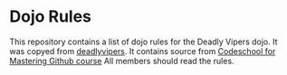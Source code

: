 Dojo Rules
==========

This repository contains a list of dojo rules for the Deadly Vipers dojo.
It was copyed from [deadlyvipers](https://github.com/deadlyvipers).
It contains source from [Codeschool for Mastering Github course](https://www.codeschool.com/courses/mastering-github)
All members should read the rules.

